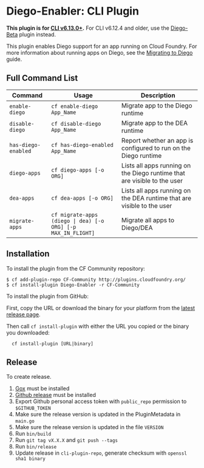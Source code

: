 Diego-Enabler: CLI Plugin
=====================
**This plugin is for [CLI
v6.13.0+](https://github.com/cloudfoundry/cli/releases).** For CLI v6.12.4 and older, use the
[Diego-Beta](https://github.com/cloudfoundry-incubator/diego-cli-plugin) plugin
instead.

This plugin enables Diego support for an app running on Cloud Foundry. For more
information about running apps on Diego, see the [Migrating to Diego](https://github.com/cloudfoundry-incubator/diego-design-notes/blob/master/migrating-to-diego.md)
guide.

## Full Command List

Command             |Usage                                                                        |Description
---                 |---                                                                          |---
`enable-diego`      | `cf enable-diego App_Name`                                                  |Migrate app to the Diego runtime
`disable-diego`     | `cf disable-diego App_Name`                                                 |Migrate app to the DEA runtime
`has-diego-enabled` | `cf has-diego-enabled App_Name`                                             |Report whether an app is configured to run on the Diego runtime
`diego-apps`        | `cf diego-apps [-o ORG]`                                                    |Lists all apps running on the Diego runtime that are visible to the user
`dea-apps`          | `cf dea-apps [-o ORG]`                                                      |Lists all apps running on the DEA runtime that are visible to the user
`migrate-apps`      | <code>cf migrate-apps (diego &#124; dea) [-o ORG] [-p MAX_IN_FLIGHT]</code> |Migrate all apps to Diego/DEA

## Installation

To install the plugin from the CF Community repository:

```
$ cf add-plugin-repo CF-Community http://plugins.cloudfoundry.org/
$ cf install-plugin Diego-Enabler -r CF-Community
```

To install the plugin from GitHub:

First, copy the URL or download the binary for your platform from the [latest release page](https://github.com/cloudfoundry-incubator/Diego-Enabler/releases/latest).

Then call `cf install-plugin` with either the URL you copied or the binary you downloaded:

```
  cf install-plugin [URL|binary]
```

## Release

To create release.

1. [Gox](https://github.com/mitchellh/gox) must be installed
1. [Github release](https://github.com/aktau/github-release) must be installed
1. Export Github personal access token with `public_repo` permission to `$GITHUB_TOKEN`
1. Make sure the release version is updated in the PluginMetadata in `main.go`
1. Make sure the release version is updated in the file `VERSION`
1. Run `bin/build`
1. Run `git tag vX.X.X` and `git push --tags`
1. Run `bin/release`
1. Update release in `cli-plugin-repo`, generate checksum with `openssl sha1 binary`
